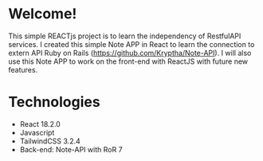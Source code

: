 # Welcome!

This simple REACTjs project is to learn the independency of RestfulAPI services. I created this simple Note APP in React to learn the connection to extern API Ruby on Rails (https://github.com/Kryptha/Note-API). I will also use this Note APP to work on the front-end with ReactJS with future new features. 

# Technologies

* React 18.2.0
* Javascript
* TailwindCSS 3.2.4
* Back-end: Note-API with RoR 7
